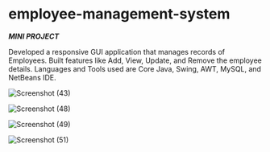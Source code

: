 # employee-management-system

***MINI PROJECT***

Developed a responsive GUI application that manages records of Employees. Built features like Add, View, Update, and Remove the employee details. Languages and Tools used are Core Java, Swing, AWT, MySQL, and NetBeans IDE.


![Screenshot (43)](https://github.com/paragpatil4/employee-management-system/assets/98542894/49ae3de0-f04e-4b22-bec5-790b481010a3)

![Screenshot (48)](https://github.com/paragpatil4/employee-management-system/assets/98542894/b1361069-306f-4799-999a-45d429087052)

![Screenshot (49)](https://github.com/paragpatil4/employee-management-system/assets/98542894/91c3fbb9-6c6e-4110-a678-b5774b232e5c)

![Screenshot (51)](https://github.com/paragpatil4/employee-management-system/assets/98542894/a30de685-7490-40c7-82fb-358080bcdcc8)
